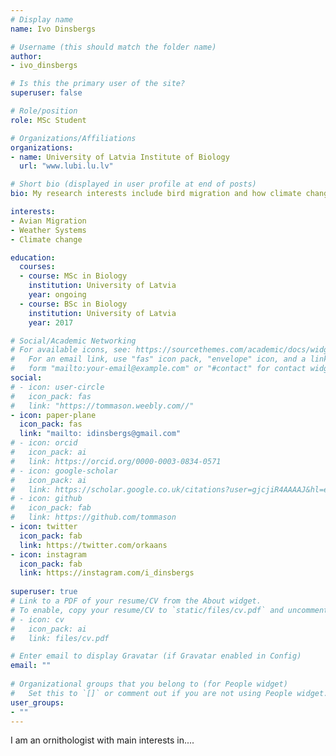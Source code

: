 ```yaml
---
# Display name
name: Ivo Dinsbergs

# Username (this should match the folder name)
author:
- ivo_dinsbergs

# Is this the primary user of the site?
superuser: false

# Role/position
role: MSc Student

# Organizations/Affiliations
organizations:
- name: University of Latvia Institute of Biology
  url: "www.lubi.lu.lv"

# Short bio (displayed in user profile at end of posts)
bio: My research interests include bird migration and how climate change impacts on it.

interests:
- Avian Migration
- Weather Systems
- Climate change

education:
  courses:
  - course: MSc in Biology
    institution: University of Latvia
    year: ongoing
  - course: BSc in Biology
    institution: University of Latvia
    year: 2017

# Social/Academic Networking
# For available icons, see: https://sourcethemes.com/academic/docs/widgets/#icons
#   For an email link, use "fas" icon pack, "envelope" icon, and a link in the
#   form "mailto:your-email@example.com" or "#contact" for contact widget.
social:
# - icon: user-circle
#   icon_pack: fas
#   link: "https://tommason.weebly.com//"
- icon: paper-plane
  icon_pack: fas
  link: "mailto: idinsbergs@gmail.com"
# - icon: orcid
#   icon_pack: ai
#   link: https://orcid.org/0000-0003-0834-0571
# - icon: google-scholar
#   icon_pack: ai
#   link: https://scholar.google.co.uk/citations?user=gjcjiR4AAAAJ&hl=en
# - icon: github
#   icon_pack: fab
#   link: https://github.com/tommason
- icon: twitter
  icon_pack: fab
  link: https://twitter.com/orkaans
- icon: instagram
  icon_pack: fab
  link: https://instagram.com/i_dinsbergs  
  
superuser: true
# Link to a PDF of your resume/CV from the About widget.
# To enable, copy your resume/CV to `static/files/cv.pdf` and uncomment the lines below.  
# - icon: cv
#   icon_pack: ai
#   link: files/cv.pdf

# Enter email to display Gravatar (if Gravatar enabled in Config)
email: ""
  
# Organizational groups that you belong to (for People widget)
#   Set this to `[]` or comment out if you are not using People widget.  
user_groups:
- ""
---
```


I am an ornithologist with main interests in....
